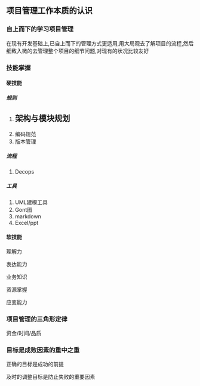 ## 项目管理工作本质的认识

### 自上而下的学习项目管理

在现有开发基础上,已自上而下的管理方式更适用,用大局观去了解项目的流程,然后细致入微的去管理整个项目的细节问题,对现有的状况比较友好

### 技能掌握

#### 硬技能

##### 规则

1. 架构与模块规划
   - 
2. 编码规范
3. 版本管理

##### 流程

1. Decops

##### 工具

1. UML建模工具
2. Gont图
3. markdown
4. Excel/ppt

#### 软技能

理解力

表达能力

业务知识

资源掌握

应变能力

### 项目管理的三角形定律

资金/时间/品质

### 目标是成败因素的重中之重

正确的目标是成功的前提

及时的调整目标是防止失败的重要因素